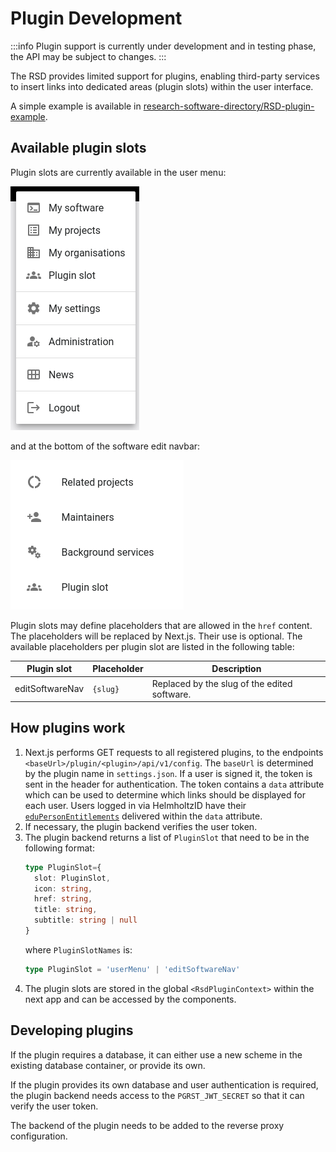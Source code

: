 # Plugin Development

:::info
Plugin support is currently under development and in testing phase, the API may be subject to changes.
:::

The RSD provides limited support for plugins, enabling third-party services to insert links into dedicated areas (plugin slots) within the user interface.

A simple example is available in [research-software-directory/RSD-plugin-example](https://github.com/research-software-directory/RSD-plugin-example).

## Available plugin slots

Plugin slots are currently available in the user menu:

![Plugin slot in the user menu](img/userMenuPlugin.png)

and at the bottom of the software edit navbar:

![Plugin slot in the software edit navigation sidebar](img/softwareNavPlugin.png)

Plugin slots may define placeholders that are allowed in the `href` content. The placeholders will be replaced by Next.js. Their use is optional. The available placeholders per plugin slot are listed in the following table:

| Plugin slot     | Placeholder | Description                                  |
|-----------------|-------------|----------------------------------------------|
| editSoftwareNav | `{slug}`    | Replaced by the slug of the edited software. |

## How plugins work

1) Next.js performs GET requests to all registered plugins, to the endpoints `<baseUrl>/plugin/<plugin>/api/v1/config`. The `baseUrl` is determined by the plugin name in `settings.json`. If a user is signed it, the token is sent in the header for authentication. The token contains a `data` attribute which can be used to determine which links should be displayed for each user. Users logged in via HelmholtzID have their [`eduPersonEntitlements`](https://hifis.net/doc/helmholtz-aai/attributes/#group-membership-information) delivered within the `data` attribute.
2) If necessary, the plugin backend verifies the user token.
3) The plugin backend returns a list of `PluginSlot` that need to be in the following format:
   ```typescript
   type PluginSlot={
     slot: PluginSlot,
     icon: string,
     href: string,
     title: string,
     subtitle: string | null
   }
   ```
   where `PluginSlotNames` is:
   ```typescript
   type PluginSlot = 'userMenu' | 'editSoftwareNav'
   ```
4) The plugin slots are stored in the global `<RsdPluginContext>` within the next app and can be accessed by the components.

## Developing plugins

If the plugin requires a database, it can either use a new scheme in the existing database container, or provide its own.

If the plugin provides its own database and user authentication is required, the plugin backend needs access to the `PGRST_JWT_SECRET` so that it can verify the user token.

The backend of the plugin needs to be added to the reverse proxy configuration.
